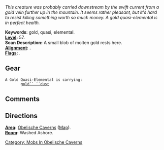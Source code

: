 *This creature was probably carried downstream by the swift current from
a gold vein further up in the mountain. It seems rather pleasant, but
it's hard to resist killing something worth so much money. A gold
quasi-elemental is in perfect health.*

**Keywords:** gold, quasi, elemental.  
**[Level](Level.md "wikilink"):** 57.  
**Scan Description:** A small blob of molten gold rests here.  
**[Alignment](Alignment.md "wikilink"):** .  
**[Flags](:Category:_Mob_Types.md "wikilink"):** .  

## Gear

`A Gold Quasi-Elemental is carrying:`  
`       `[`gold`` ``dust`](Gold_Dust.md "wikilink")

## Comments

## Directions

**[Area](:Category:_Areas.md "wikilink"):** [Obelische
Caverns](:Category:_Obelische_Caverns.md "wikilink")
([Map](Obelische_Caverns_Map.md "wikilink")).  
**[Room](:Category:_Rooms.md "wikilink"):** Washed Ashore.  

[Category: Mobs In Obelische
Caverns](Category:_Mobs_In_Obelische_Caverns "wikilink")
